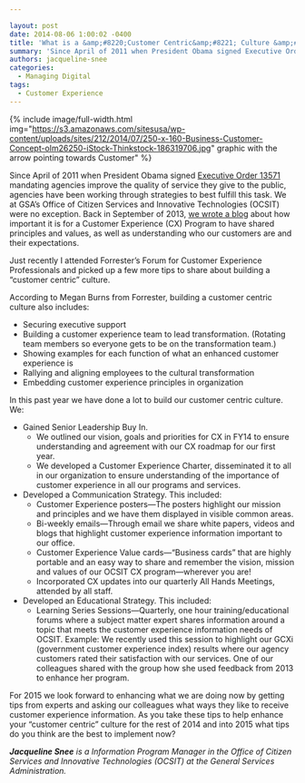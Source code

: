 ```yaml
---

layout: post
date: 2014-08-06 1:00:02 -0400
title: 'What is a &amp;#8220;Customer Centric&amp;#8221; Culture &amp;#8211; Part 2'
summary: 'Since April of 2011 when President Obama signed Executive Order 13571 mandating agencies improve the quality of service they give to the public, agencies have been working through strategies to best fulfill this task. We at GSA&amp;#8217;s Office of Citizen Services and Innovative Technologies (OCSIT) were no exception. Back in September of 2013, we wrote'
authors: jacqueline-snee
categories:
  - Managing Digital
tags:
  - Customer Experience
---
```



{% include image/full-width.html img="https://s3.amazonaws.com/sitesusa/wp-content/uploads/sites/212/2014/07/250-x-160-Business-Customer-Concept-olm26250-iStock-Thinkstock-186319706.jpg" 
 graphic with the arrow pointing towards Customer" %} 

Since April of 2011 when President Obama signed [Executive Order 13571](http://www.whitehouse.gov/the-press-office/2011/04/27/executive-order-streamlining-service-delivery-and-improving-customer-ser) mandating agencies improve the quality of service they give to the public, agencies have been working through strategies to best fulfill this task. We at GSA&#8217;s Office of Citizen Services and Innovative Technologies (OCSIT) were no exception. Back in September of 2013, [we wrote a blog](https://www.WHATEVER/2013/09/27/what-is-a-customer-centric-culture/) about how important it is for a Customer Experience (CX) Program to have shared principles and values, as well as understanding who our customers are and their expectations.

Just recently I attended Forrester’s Forum for Customer Experience Professionals and picked up a few more tips to share about building a “customer centric” culture.

According to Megan Burns from Forrester, building a customer centric culture also includes:

  * Securing executive support
  * Building a customer experience team to lead transformation. (Rotating team members so everyone gets to be on the transformation team.)
  * Showing examples for each function of what an enhanced customer experience is
  * Rallying and aligning employees to the cultural transformation
  * Embedding customer experience principles in organization

In this past year we have done a lot to build our customer centric culture. We:

  * Gained Senior Leadership Buy In. 
      * We outlined our vision, goals and priorities for CX in FY14 to ensure understanding and agreement with our CX roadmap for our first year.
      * We developed a Customer Experience Charter, disseminated it to all in our organization to ensure understanding of the importance of customer experience in all our programs and services.
  * Developed a Communication Strategy. This included: 
      * Customer Experience posters—The posters highlight our mission and principles and we have them displayed in visible common areas.
      * Bi-weekly emails—Through email we share white papers, videos and blogs that highlight customer experience information important to our office.
      * Customer Experience Value cards—“Business cards” that are highly portable and an easy way to share and remember the vision, mission and values of our OCSIT CX program—wherever you are!
      * Incorporated CX updates into our quarterly All Hands Meetings, attended by all staff.
  * Developed an Educational Strategy. This included: 
      * Learning Series Sessions—Quarterly, one hour training/educational forums where a subject matter expert shares information around a topic that meets the customer experience information needs of OCSIT. Example: We recently used this session to highlight our GCXi (government customer experience index) results where our agency customers rated their satisfaction with our services. One of our colleagues shared with the group how she used feedback from 2013 to enhance her program.

For 2015 we look forward to enhancing what we are doing now by getting tips from experts and asking our colleagues what ways they like to receive customer experience information. As you take these tips to help enhance your “customer centric” culture for the rest of 2014 and into 2015 what tips do you think are the best to implement now?

_**Jacqueline Snee** is a Information Program Manager in the Office of Citizen Services and Innovative Technologies (OCSIT) at the General Services Administration._